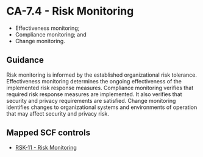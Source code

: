 # CA-7.4 - Risk Monitoring
- Effectiveness monitoring;
- Compliance monitoring; and
- Change monitoring.
## Guidance
Risk monitoring is informed by the established organizational risk tolerance. Effectiveness monitoring determines the ongoing effectiveness of the implemented risk response measures. Compliance monitoring verifies that required risk response measures are implemented. It also verifies that security and privacy requirements are satisfied. Change monitoring identifies changes to organizational systems and environments of operation that may affect security and privacy risk.
## Mapped SCF controls
- [RSK-11 - Risk Monitoring](../scf/rsk-11-riskmonitoring.md)